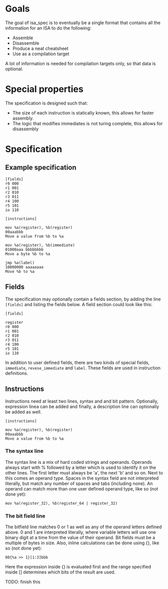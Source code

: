 # Goals
The goal of isa_spec is to eventually be a single format that contains all the information for an ISA to do the following:
* Assemble
* Disassemble
* Produce a neat cheatsheet
* Use as a compilation target

A lot of information is needed for compilation targets only, so that data is optional.

# Special properties
The specification is designed such that:
* The size of each instruction is statically known, this allows for faster assembly.
* The logic that modifies immediates is not turing complete, this allows for disassembly

# Specification

## Example specification

```
[fields]
r0 000
r1 001
r2 010
r3 011
r4 100
r5 101
io 110

[instructions]

mov %a(register), %b(register)
00aaabbb
Move a value from %b to %a

mov %a(register), %b(immediate)
01000aaa bbbbbbbb
Move a byte %b to %a

jmp %a(label)
10000000 aaaaaaaa
Move %b to %a

```

## Fields
The specification may optionally contain a fields section, by adding the line ```[fields]``` and listing the fields below. A field section could look like this:
```
[fields] 
 
register
r0 000
r1 001
r2 010
r3 011
r4 100
r5 101
io 110
```

In addition to user defined fields, there are two kinds of special fields, ```immediate```, ```revese_immediate``` and ```label```. These fields are used in instruction definitions.

## Instructions
Instructions need at least two lines, syntax and and bit pattern. Optionally, expression linea can be added and finally, a description line can optionally be added as well.

```
[instructions]

mov %a(register), %b(register)
00aaabbb
Move a value from %b to %a
```

### The syntax line
The syntax line is a mix of hard coded strings and operands. Operands always start with % followed by a letter which is used to identify it on the other lines. The first letter must always be 'a', the next 'b' and so on. Next to this comes an operand type. Spaces in the syntax field are not interpreted literally, but match any number of spaces and tabs (including none). An operand can match more than one user defined operand type, like so (not done yet): 
```
mov %a(register_32), %b(register_64 | register_32)
```

### The bit field line
The bitfield line matches 0 or 1 as well as any of the operand letters defined above. 0 and 1 are interpreted literally, where variable letters will use one binary digit at a time from the value of their operand. Bit fields must be a multiple of bytes in size. Also, inline calculations can be done using {}, like so (not done yet):
```
00{%a >> 1}[1:3]bbb
```
Here the expression inside {} is evaluated first and the range specified inside [] determines which bits of the result are used. 


TODO: finish this



